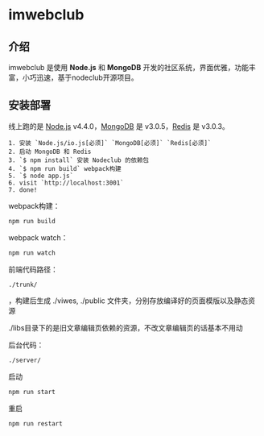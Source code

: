 imwebclub
=

## 介绍

imwebclub 是使用 **Node.js** 和 **MongoDB** 开发的社区系统，界面优雅，功能丰富，小巧迅速，基于nodeclub开源项目。

## 安装部署

线上跑的是 [Node.js](https://nodejs.org) v4.4.0，[MongoDB](https://www.mongodb.org) 是 v3.0.5，[Redis](http://redis.io) 是 v3.0.3。

```
1. 安装 `Node.js/io.js[必须]` `MongoDB[必须]` `Redis[必须]`
2. 启动 MongoDB 和 Redis
3. `$ npm install` 安装 Nodeclub 的依赖包
4. `$ npm run build` webpack构建
5. `$ node app.js`
6. visit `http://localhost:3001`
7. done!
```

webpack构建：
```bash
npm run build
```

webpack watch：
```bash
npm run watch
```

前端代码路径：
```bash
./trunk/
```
，构建后生成 ./viwes, ./public 文件夹，分别存放编译好的页面模版以及静态资源

./libs目录下的是旧文章编辑页依赖的资源，不改文章编辑页的话基本不用动

后台代码：
```bash
./server/
```

启动
```bash
npm run start
```

重启
```bash
npm run restart
```
